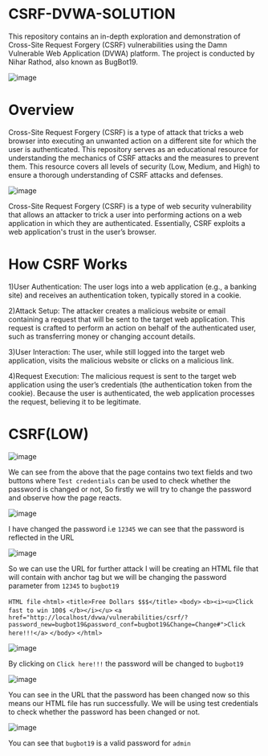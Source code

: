 # CSRF-DVWA-SOLUTION
This repository contains an in-depth exploration and demonstration of Cross-Site Request Forgery (CSRF) vulnerabilities using the Damn Vulnerable Web Application (DVWA) platform. The project is conducted by Nihar Rathod, also known as BugBot19.

![image](https://github.com/kashrathod19/CSRF-DVWA-SOLUTION/assets/54115061/10b44cf3-d0c5-41eb-8291-3d61a8113e54)

# Overview
Cross-Site Request Forgery (CSRF) is a type of attack that tricks a web browser into executing an unwanted action on a different site for which the user is authenticated. This repository serves as an educational resource for understanding the mechanics of CSRF attacks and the measures to prevent them. This resource covers all levels of security (Low, Medium, and High) to ensure a thorough understanding of CSRF attacks and defenses.

![image](https://github.com/kashrathod19/CSRF-DVWA-SOLUTION/assets/54115061/4d996ab7-a364-4c8a-b5fb-29bb4916830a)

Cross-Site Request Forgery (CSRF) is a type of web security vulnerability that allows an attacker to trick a user into performing actions on a web application in which they are authenticated. Essentially, CSRF exploits a web application's trust in the user’s browser.

# How CSRF Works
1)User Authentication: The user logs into a web application (e.g., a banking site) and receives an authentication token, typically stored in a cookie.

2)Attack Setup: The attacker creates a malicious website or email containing a request that will be sent to the target web application. This request is crafted to perform an action on behalf of the authenticated user, such as transferring money or changing account details.

3)User Interaction: The user, while still logged into the target web application, visits the malicious website or clicks on a malicious link.

4)Request Execution: The malicious request is sent to the target web application using the user’s credentials (the authentication token from the cookie). Because the user is authenticated, the web application processes the request, believing it to be legitimate.

# CSRF(LOW)

![image](https://github.com/kashrathod19/CSRF-DVWA-SOLUTION/assets/54115061/971a65d8-fc72-4444-8723-a4d9e2842453)

We can see from the above that the page contains two text fields and two buttons where ```Test credentials``` can be used to check whether the password is changed or not, So firstly we will try to change the password and observe how the page reacts.

![image](https://github.com/kashrathod19/CSRF-DVWA-SOLUTION/assets/54115061/f8676cce-c5f7-468a-b362-487f4c73466e)

I have changed the password i.e ```12345``` we can see that the password is reflected in the URL 

![image](https://github.com/kashrathod19/CSRF-DVWA-SOLUTION/assets/54115061/705d57a9-1759-4cd1-9a93-92e21d1ec18b)

So we can use the URL for further attack I will be creating an HTML file that will contain with anchor tag but we will be changing the password parameter from ```12345``` to ```bugbot19```

```HTML file```
```<html>```
      ```<title>Free Dollars $$$</title>```
	  ```<body>```
	        ```<b><i><u>Click fast to win 100$ </b></i></u>```
            ```<a href="http://localhost/dvwa/vulnerabilities/csrf/?password_new=bugbot19&password_conf=bugbot19&Change=Change#">Click here!!!</a>```
	  ```</body>```
```</html>```

![image](https://github.com/kashrathod19/CSRF-DVWA-SOLUTION/assets/54115061/105b0d7b-19cf-44ed-bc05-96fb3cc614df)

By clicking on ```Click here!!!``` the password will be changed to ```bugbot19```

![image](https://github.com/kashrathod19/CSRF-DVWA-SOLUTION/assets/54115061/f4e4c1fc-9ca8-41d9-8d92-de902ff2193c)

You can see in the URL that the password has been changed now so this means our HTML file has run successfully. We will be using test credentials to check whether the password has been changed or not.

![image](https://github.com/kashrathod19/CSRF-DVWA-SOLUTION/assets/54115061/ebb17174-e896-4d1b-9aee-4fc4dc3f90a0)

You can see that ```bugbot19``` is a valid password for ```admin```

